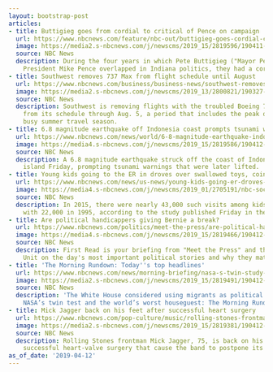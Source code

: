 ```yaml
---
layout: bootstrap-post
articles:
- title: Buttigieg goes from cordial to critical of Pence on campaign
  url: https://www.nbcnews.com/feature/nbc-out/buttigieg-goes-cordial-critical-pence-campaign-n993801
  image: https://media2.s-nbcnews.com/j/newscms/2019_15/2819596/190411-pete-buttigieg-al-0931_48ad2ba5eb51cee2af84d3cfc1e00c8e.nbcnews-fp-1200-630.jpg
  source: NBC News
  description: During the four years in which Pete Buttigieg ("Mayor Pete") and Vice
    President Mike Pence overlapped in Indiana politics, they had a cordial relationship.
- title: Southwest removes 737 Max from flight schedule until August
  url: https://www.nbcnews.com/business/business-news/southwest-removes-737-max-flight-schedule-until-august-n993791
  image: https://media2.s-nbcnews.com/j/newscms/2019_13/2800821/190327-southwest-airlines-boeing-737-max-cs-1113a_5b3e7403d5f081126f1e60bf3402f414.nbcnews-fp-1200-630.jpg
  source: NBC News
  description: Southwest is removing flights with the troubled Boeing 737 Max aircraft
    from its schedule through Aug. 5, a period that includes the peak of the airline's
    busy summer travel season.
- title: 6.8 magnitude earthquake off Indonesia coast prompts tsunami warnings
  url: https://www.nbcnews.com/news/world/6-8-magnitude-earthquake-indonesia-coast-prompts-tsunami-warnings-n993786
  image: https://media4.s-nbcnews.com/j/newscms/2019_15/2819586/190412-indonesa-earthquake-al-0905_bf9fbf137340f156626723b3a5d37da9.nbcnews-fp-1200-630.jpg
  source: NBC News
  description: A 6.8 magnitude earthquake struck off the coast of Indonesia's Sulawesi
    island Friday, prompting tsunami warnings that were later lifted.
- title: Young kids going to the ER in droves over swallowed toys, coins and batteries
  url: https://www.nbcnews.com/news/us-news/young-kids-going-er-droves-over-swallowed-toys-coins-batteries-n993776
  image: https://media4.s-nbcnews.com/j/newscms/2019_01/2705191/nbc-social-default_b6fa4fef0d31ca7e8bc7ff6d117ca9f4.nbcnews-fp-1200-630.png
  source: NBC News
  description: In 2015, there were nearly 43,000 such visits among kids under 6, compared
    with 22,000 in 1995, according to the study published Friday in the journal Pediatrics.
- title: Are political handicappers giving Bernie a break?
  url: https://www.nbcnews.com/politics/meet-the-press/are-political-handicappers-giving-bernie-sanders-break-n993781
  image: https://media4.s-nbcnews.com/j/newscms/2019_15/2819466/190412-bernie-sanders-al-0752_bd3d11ab0c7e2b1b7bdfaad15370c105.nbcnews-fp-1200-630.jpg
  source: NBC News
  description: First Read is your briefing from "Meet the Press" and the NBC Political
    Unit on the day's most important political stories and why they matter.
- title: 'The Morning Rundown: Today''s top headlines'
  url: https://www.nbcnews.com/news/morning-briefing/nasa-s-twin-study-world-s-worst-houseguest-morning-rundown-n993766
  image: https://media2.s-nbcnews.com/j/newscms/2019_15/2819491/190412-detained-migrants-mc-1303_94b3abde3c4fbdb9d5768e2fecc10903.nbcnews-fp-1200-630.JPG
  source: NBC News
  description: 'The White House considered using migrants as political retaliation,
    NASA’s twin test and the world’s worst houseguest: The Morning Rundown.'
- title: Mick Jagger back on his feet after successful heart surgery
  url: https://www.nbcnews.com/pop-culture/music/rolling-stones-frontman-mick-jagger-back-his-feet-after-successful-n993741
  image: https://media2.s-nbcnews.com/j/newscms/2019_15/2819381/190412-mick-jagger-mc-1137_96108c95630416bc667a0890e1fb4a04.nbcnews-fp-1200-630.JPG
  source: NBC News
  description: Rolling Stones frontman Mick Jagger, 75, is back on his feet after
    successful heart-valve surgery that cause the band to postpone its tour.
as_of_date: '2019-04-12'
---
```



